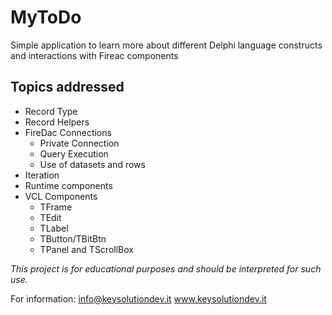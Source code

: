 
# MyToDo
Simple application to learn more about different Delphi language constructs and interactions with Fireac components

## Topics addressed

 - Record Type 
 - Record Helpers 
 - FireDac Connections 
	 - Private Connection
	 - Query Execution
	 - Use of datasets and rows
 - Iteration
 - Runtime components
 - VCL Components
	 - TFrame
	 - TEdit
	 - TLabel
	 - TButton/TBitBtn
	 - TPanel and TScrollBox

*This project is for educational purposes and should be interpreted for such use.*

For information:
info@keysolutiondev.it
www.keysolutiondev.it
